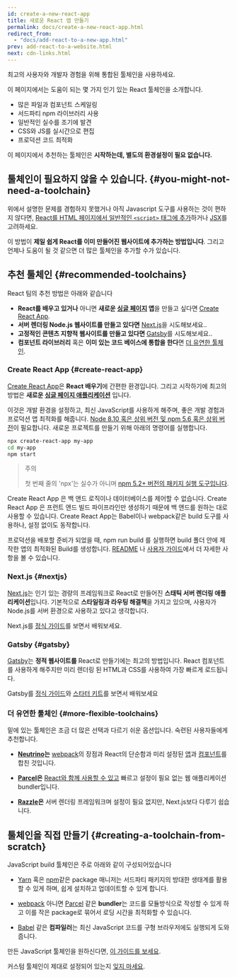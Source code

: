 ```yaml
---
id: create-a-new-react-app
title: 새로운 React 앱 만들기
permalink: docs/create-a-new-react-app.html
redirect_from:
  - "docs/add-react-to-a-new-app.html"
prev: add-react-to-a-website.html
next: cdn-links.html
---
```


최고의 사용자와 개발자 경험을 위해 통합된 툴체인을 사용하세요.

이 페이지에서는 도움이 되는 몇 가지 인기 있는 React 툴체인을 소개합니다.

* 많은 파일과 컴포넌트 스케일링
* 서드파티 npm 라이브러리 사용
* 일반적인 실수를 조기에 발견
* CSS와 JS를 실시간으로 편집
* 프로덕션 코드 최적화

이 페이지에서 추천하는 툴체인은 **시작하는데, 별도의 환경설정이 필요 없습니다.**

## 툴체인이 필요하지 않을 수 있습니다. {#you-might-not-need-a-toolchain}

위에서 설명한 문제를 경험하지 못했거나 아직 Javascript 도구를 사용하는 것이 편하지 않다면, [React를 HTML 페이지에서 일반적인 `<script>` 태그에 추가](/docs/add-react-to-a-website.html)하거나 [JSX](/docs/add-react-to-a-website.html#optional-try-react-with-jsx)를 고려하세요.

이 방법이 **제일 쉽게 React를 이미 만들어진 웹사이트에 추가하는 방법입니다**. 그리고 언제나 도움이 될 것 같으면 더 많은 툴체인을 추가할 수가 있습니다.

## 추천 툴체인 {#recommended-toolchains}

React 팀의 추천 방법은 아래와 같습니다

- **React를 배우고 있거나** 아니면 **새로운 [싱글 페이지](/docs/glossary.html#single-page-application) 앱**을 만들고 싶다면 [Create React App](#create-react-app).
- **서버 렌더링 Node.js 웹사이트를 만들고 있다면** [Next.js](#nextjs)을 시도해보세요.. 
- **고정적인 콘텐츠 지향적 웹사이트를 만들고 있다면** [Gatsby](#gatsby)를 시도해보세요..
- **컴포넌트 라이브러리** 혹은 **이미 있는 코드 베이스에 통합을 한다**면 [더 유연한 툴체인](#more-flexible-toolchains).

### Create React App {#create-react-app}

[Create React App](https://github.com/facebookincubator/create-react-app)은 **React 배우기**에 간편한 환경입니다. 그리고 시작하기에 최고의 방법은 **새로운 [싱글 페이지 애플리케이션](/docs/glossary.html#single-page-application)** 입니다.

이것은 개발 환경을 설정하고, 최신 JavaScript를 사용하게 해주며, 좋은 개발 경험과 프로덕션 앱 최적화를 해줍니다. [Node 8.10 혹은 상위 버전 및 npm 5.6 혹은 상위 버전](https://nodejs.org/en/)이 필요합니다. 새로운 프로젝트를 만들기 위해 아래의 명령어를 실행합니다.

```bash
npx create-react-app my-app
cd my-app
npm start
```

>주의
>
>첫 번째 줄의 'npx'는 실수가 아니며 [npm 5.2+ 버전의 패키지 실행 도구입니다](https://medium.com/@maybekatz/introducing-npx-an-npm-package-runner-55f7d4bd282b).

Create React App 은 백 앤드 로직이나 데이터베이스를 제어할 수 없습니다. Create React App 은 프런트 앤드 빌드 파이프라인만 생성하기 때문에 백 앤드를 원하는 대로 사용할 수 있습니다. Create React App는 Babel이나 webpack같은 build 도구를 사용하나, 설정 없이도 동작합니다.

프로덕션을 배포할 준비가 되었을 때, npm run build 를 실행하면 build 폴더 안에 제작한 앱의 최적화된 Build를 생성합니다. [README](https://github.com/facebookincubator/create-react-app#create-react-app-) 나 [사용자 가이드](https://facebook.github.io/create-react-app/)에서 더 자세한 사항을 볼 수 있습니다.

### Next.js {#nextjs}

[Next.js](https://nextjs.org/)는 인기 있는 경량의 프레임워크로 React로 만들어진 **스태틱 서버 렌더링 애플리케이션**입니다. 기본적으로 **스타일링과 라우팅 해결책**을 가지고 있으며, 사용자가 Node.js를 서버 환경으로 사용하고 있다고 생각합니다.

Next.js를 [정식 가이드](https://nextjs.org/learn/)를 보면서 배워보세요.

### Gatsby {#gatsby}

[Gatsby](https://www.gatsbyjs.org/)는 **정적 웹사이트를** React로 만들기에는 최고의 방법입니다. React 컴포넌트를 사용하게 해주지만 미리 렌더링 된 HTML과 CSS를 사용하여 가장 빠르게 로드됩니다.

Gatsby를 [정식 가이드](https://www.gatsbyjs.org/docs/)와 [스타터 키트](https://www.gatsbyjs.org/docs/gatsby-starters/)를 보면서 배워보세요

### 더 유연한 툴체인 {#more-flexible-toolchains}

밑에 있는 툴체인은 조금 더 많은 선택과 다르기 쉬운 옵션입니다. 숙련된 사용자들에게 추천합니다.

- **[Neutrino](https://neutrinojs.org/)는**  [webpack](https://webpack.js.org/)의 장점과 React의 단순함과 미리 설정된 [앱](https://neutrinojs.org/packages/react/)과 [컴포넌트](https://neutrinojs.org/packages/react-components/)를 합친 것입니다.

- **[Parcel](https://parceljs.org/)은** [React와 함께 사용할 수 있고](https://parceljs.org/recipes.html#react) 빠르고 설정이 필요 없는 웹 애플리케이션 bundler입니다.

- **[Razzle](https://github.com/jaredpalmer/razzle)은** 서버 렌더링 프레임워크며 설정이 필요 없지만, Next.js보다 다루기 쉽습니다.

## 툴체인을 직접 만들기 {#creating-a-toolchain-from-scratch}

JavaScript build 툴체인은 주로 아래와 같이 구성되어있습니다

* [Yarn](https://yarnpkg.com/) 혹은 [npm](https://www.npmjs.com/)같은 package 매니저는 서드파티 패키지의 방대한 생태계를 활용할 수 있게 하며, 쉽게 설치하고 업데이트할 수 있게 합니다.

* [webpack](https://webpack.js.org/) 아니면 [Parcel](https://parceljs.org/) 같은 **bundler**는 코드를 모듈방식으로 작성할 수 있게 하고 이를 작은 package로 묶어서 로딩 시간을 최적화할 수 있습니다.

* [Babel](https://babeljs.io/) 같은 **컴파일러**는 최신 JavaScript 코드를 구형 브라우저에도 실행되게 도와줍니다.

 만든 JavaScript 툴체인을 원하신다면, [이 가이드를 보세요](https://blog.usejournal.com/creating-a-react-app-from-scratch-f3c693b84658).

커스텀 툴체인이 제대로 설정되어 있는지 [잊지 마세요](/docs/optimizing-performance.html#use-the-production-build).
